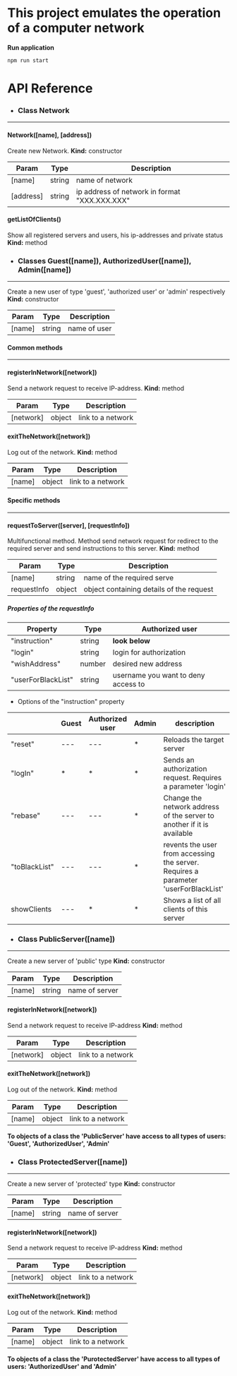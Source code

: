 This project emulates the operation of a computer network
==========================================================

**Run application** 
```
npm run start
```

API Reference
================

* ### Class Network
------------------------
#### Network([name], [address])
Create new Network.
**Kind:** constructor

| Param | Type | Description |
| --- | --- | --- |
| [name] | string | name of network |
| [address] | string | ip address of network in format "XXX.XXX.XXX" |


#### getListOfClients()
Show all registered servers and users, his ip-addresses and private status
**Kind:** method


* ### Classes Guest([name]), AuthorizedUser([name]), Admin([name])
-----------------------------------------------------------------------
Create a new user of type 'guest', 'authorized user' or 'admin' respectively
**Kind:** constructor

| Param | Type | Description |
| --- | --- | --- |
| [name] | string | name of user |

#### Common methods
------------------------

#### registerInNetwork([network])
Send a network request to receive IP-address.
**Kind:** method

| Param | Type | Description |
| --- | --- | --- |
| [network] | object | link to a network |

#### exitTheNetwork([network]) 
Log out of the network.
**Kind:** method

| Param | Type | Description |
| --- | --- | --- |
| [name] | object | link to a network |

#### Specific methods
------------------------

#### requestToServer([server], [requestInfo])
Multifunctional method. Method send network request for redirect to the required server and send instructions to this server.
**Kind:** method

| Param | Type | Description |
| --- | --- | --- |
| [name] | string | name of the required serve |
| requestInfo | object | object containing details of the request |

##### Properties of the requestInfo

| Property | Type | Authorized user |
| --- | --- | --- |
| "instruction" | string | **look below** |
| "login" | string | login for authorization |
| "wishAddress" | number | desired new address |
| "userForBlackList" | string | username you want to deny access to |


* Options of the "instruction" property

|  | Guest | Authorized user | Admin | description |
| --- | --- | --- | --- | --- |
| "reset" | --- | --- | * | Reloads the target server |
| "logIn" | * | * | * | Sends an authorization request. Requires a parameter 'login' |
| "rebase" | --- | --- | * | Change the network address of the server to another if it is available|
| "toBlackList" | --- | --- | * | revents the user from accessing the server. Requires a parameter 'userForBlackList' |
| showClients | --- | * | * | Shows a list of all clients of this server |

* ### Class PublicServer([name])
-----------------------------------------------------------------------
Create a new server of 'public' type
**Kind:** constructor

| Param | Type | Description |
| --- | --- | --- |
| [name] | string | name of server |

#### registerInNetwork([network])
Send a network request to receive IP-address
**Kind:** method

| Param | Type | Description |
| --- | --- | --- |
| [network] | object | link to a network |
    
#### exitTheNetwork([network]) 
Log out of the network.
**Kind:** method

| Param | Type | Description |
| --- | --- | --- |
| [name] | object | link to a network |

**To objects of a class the 'PublicServer' have access to all types of users: 'Guest', 'AuthorizedUser', 'Admin'**
* ### Class ProtectedServer([name])
-----------------------------------------------------------------------
Create a new server of 'protected' type
**Kind:** constructor

| Param | Type | Description |
| --- | --- | --- |
| [name] | string | name of server |

#### registerInNetwork([network])
Send a network request to receive IP-address
**Kind:** method

| Param | Type | Description |
| --- | --- | --- |
| [network] | object | link to a network |
    
#### exitTheNetwork([network]) 
Log out of the network.
**Kind:** method

| Param | Type | Description |
| --- | --- | --- |
| [name] | object | link to a network |

**To objects of a class the 'PurotectedServer' have access to all types of users: 'AuthorizedUser' and 'Admin'**